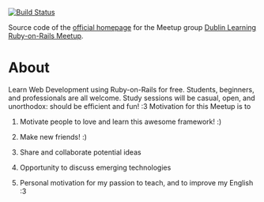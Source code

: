 [![Build Status](https://travis-ci.org/dublin-learning-ruby-on-rails/dlror-web.svg?branch=master)](https://travis-ci.org/dublin-learning-ruby-on-rails/dlror-web)

Source code of the [official homepage](http://dublinlearningrubyonrails.org/) for the Meetup group [Dublin Learning Ruby-on-Rails Meetup](http://www.meetup.com/Dublin-Learning-Ruby-on-Rails-meetup/).


# About
Learn Web Development using Ruby-on-Rails for free. Students, beginners, and professionals are all welcome. Study sessions will be casual, open, and unorthodox: should be efficient and fun! :3 Motivation for this Meetup is to 

1. Motivate people to love and learn this awesome framework! :)

2. Make new friends! :)

3. Share and collaborate potential ideas

4. Opportunity to discuss emerging technologies

5. Personal motivation for my passion to teach, and to improve my English :3